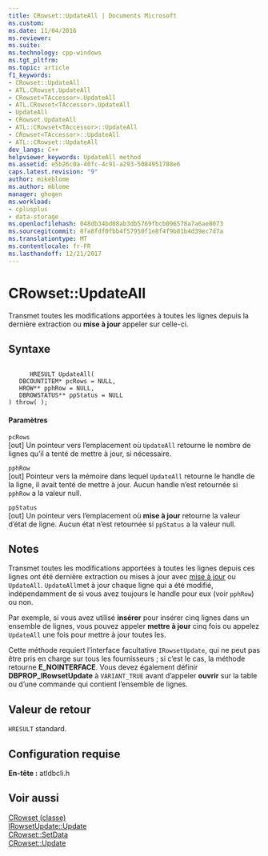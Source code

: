 ```yaml
---
title: CRowset::UpdateAll | Documents Microsoft
ms.custom: 
ms.date: 11/04/2016
ms.reviewer: 
ms.suite: 
ms.technology: cpp-windows
ms.tgt_pltfrm: 
ms.topic: article
f1_keywords:
- CRowset::UpdateAll
- ATL.CRowset.UpdateAll
- CRowset<TAccessor>.UpdateAll
- ATL.CRowset<TAccessor>.UpdateAll
- UpdateAll
- CRowset.UpdateAll
- ATL::CRowset<TAccessor>::UpdateAll
- CRowset<TAccessor>::UpdateAll
- ATL::CRowset::UpdateAll
dev_langs: C++
helpviewer_keywords: UpdateAll method
ms.assetid: e5b26c0a-40fc-4c91-a293-5084951788e6
caps.latest.revision: "9"
author: mikeblome
ms.author: mblome
manager: ghogen
ms.workload:
- cplusplus
- data-storage
ms.openlocfilehash: 048db34bd08ab3db5769fbcb096578a7a6ae8073
ms.sourcegitcommit: 8fa8fdf0fbb4f57950f1e8f4f9b81b4d39ec7d7a
ms.translationtype: MT
ms.contentlocale: fr-FR
ms.lasthandoff: 12/21/2017
---
```

# <a name="crowsetupdateall"></a>CRowset::UpdateAll
Transmet toutes les modifications apportées à toutes les lignes depuis la dernière extraction ou **mise à jour** appeler sur celle-ci.  
  
## <a name="syntax"></a>Syntaxe  
  
```  
  
      HRESULT UpdateAll(   
   DBCOUNTITEM* pcRows = NULL,   
   HROW** pphRow = NULL,   
   DBROWSTATUS** ppStatus = NULL    
) throw( );  
```  
  
#### <a name="parameters"></a>Paramètres  
 `pcRows`  
 [out] Un pointeur vers l’emplacement où `UpdateAll` retourne le nombre de lignes qu’il a tenté de mettre à jour, si nécessaire.  
  
 `pphRow`  
 [out] Pointeur vers la mémoire dans lequel `UpdateAll` retourne le handle de la ligne, il avait tenté de mettre à jour. Aucun handle n’est retournée si `pphRow` a la valeur null.  
  
 `ppStatus`  
 [out] Un pointeur vers l’emplacement où **mise à jour** retourne la valeur d’état de ligne. Aucun état n’est retournée si `ppStatus` a la valeur null.  
  
## <a name="remarks"></a>Notes  
 Transmet toutes les modifications apportées à toutes les lignes depuis ces lignes ont été dernière extraction ou mises à jour avec [mise à jour](../../data/oledb/crowset-update.md) ou `UpdateAll`. `UpdateAll`met à jour chaque ligne qui a été modifié, indépendamment de si vous avez toujours le handle pour eux (voir `pphRow`) ou non.  
  
 Par exemple, si vous avez utilisé **insérer** pour insérer cinq lignes dans un ensemble de lignes, vous pouvez appeler **mettre à jour** cinq fois ou appelez `UpdateAll` une fois pour mettre à jour toutes les.  
  
 Cette méthode requiert l’interface facultative `IRowsetUpdate`, qui ne peut pas être pris en charge sur tous les fournisseurs ; si c’est le cas, la méthode retourne **E_NOINTERFACE**. Vous devez également définir **DBPROP_IRowsetUpdate** à `VARIANT_TRUE` avant d’appeler **ouvrir** sur la table ou d’une commande qui contient l’ensemble de lignes.  
  
## <a name="return-value"></a>Valeur de retour  
 `HRESULT` standard.  
  
## <a name="requirements"></a>Configuration requise  
 **En-tête :** atldbcli.h  
  
## <a name="see-also"></a>Voir aussi  
 [CRowset (classe)](../../data/oledb/crowset-class.md)   
 [IRowsetUpdate::Update](https://msdn.microsoft.com/en-us/library/ms719709.aspx)   
 [CRowset::SetData](../../data/oledb/crowset-setdata.md)   
 [CRowset::Update](../../data/oledb/crowset-update.md)